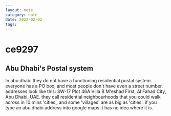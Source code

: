 ```yaml
---
layout: note
category: note
date: 2022-02-02
tags:
---
```

# ce9297
## Abu Dhabi's Postal system
In abu dhabi they do not have a functioning residential postal system. everyone has a PO box, and most people don't have even a street number. addresses look like this: SW-17 Plot 46A Villa B M'eshad First, Al Fahad City, Abu Dhabi, UAE. they call residential neighbourhoods that you could walk across in 10 mins 'cities', and some 'villages' are as big as 'cities'. if you type an abu dhabi address into google maps it has no idea where it is.